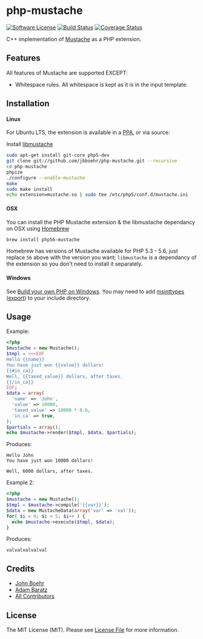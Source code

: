 # php-mustache

[![Software License](https://img.shields.io/badge/license-MIT-brightgreen.svg?style=flat)](LICENSE.md)
[![Build Status](https://travis-ci.org/jbboehr/php-mustache.png?branch=master)](https://travis-ci.org/jbboehr/php-mustache)
[![Coverage Status](https://coveralls.io/repos/jbboehr/php-mustache/badge.svg?branch=travis&service=github)](https://coveralls.io/github/jbboehr/php-mustache?branch=travis)

C++ implementation of [Mustache](http://mustache.github.com/) as a PHP extension.


## Features

All features of Mustache are supported EXCEPT:

* Whitespace rules. All whitespace is kept as it is in the input template.


## Installation

#### Linux

For Ubuntu LTS, the extension is available in a [PPA](https://launchpad.net/~jbboehr/+archive/ubuntu/mustache), or via source:

Install [libmustache](https://github.com/jbboehr/libmustache)

``` sh
sudo apt-get install git-core php5-dev
git clone git://github.com/jbboehr/php-mustache.git --recursive
cd php-mustache
phpize
./configure --enable-mustache
make
sudo make install
echo extension=mustache.so | sudo tee /etc/php5/conf.d/mustache.ini
```

#### OSX

You can install the PHP Mustache extension & the libmustache dependancy on OSX using [Homebrew](http://brew.sh/)

``` sh
brew install php56-mustache
```

Homebrew has versions of Mustache available for PHP 5.3 - 5.6, just replace `56` above with the version you want; `libmustache` is a dependancy of the extension so you don't need to install it separately.

#### Windows

See [Build your own PHP on Windows](https://wiki.php.net/internals/windows/stepbystepbuild). You may need to add [msinttypes](https://code.google.com/p/msinttypes/) ([export](https://github.com/jbboehr/msinttypes/)) to your include directory.


## Usage

Example:

```php
<?php
$mustache = new Mustache();
$tmpl = <<<EOF
Hello {{name}}
You have just won {{value}} dollars!
{{#in_ca}}
Well, {{taxed_value}} dollars, after taxes.
{{/in_ca}}
EOF;
$data = array(
  'name' => 'John',
  'value' => 10000,
  'taxed_value' => 10000 * 0.6,
  'in_ca' => true,
);
$partials = array();
echo $mustache->render($tmpl, $data, $partials);
```

Produces:

```text
Hello John
You have just won 10000 dollars!

Well, 6000 dollars, after taxes.

```

Example 2:

```php
<?php
$mustache = new Mustache();
$tmpl = $mustache->compile('{{var}}');
$data = new MustacheData(array('var' => 'val'));
for( $i = 0; $i < 5; $i++ ) {
  echo $mustache->execute($tmpl, $data);
}
```

Produces:

```text
valvalvalvalval
```


## Credits

- [John Boehr](https://github.com/jbboehr)
- [Adam Baratz](https://github.com/adambaratz)
- [All Contributors](../../contributors)


## License

The MIT License (MIT). Please see [License File](LICENSE.md) for more information.

